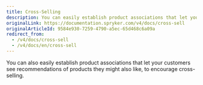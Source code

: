 ```yaml
---
title: Cross-Selling
description: You can easily establish product associations that let your customers see recommendations of products they might also like, to encourage cross-selling
originalLink: https://documentation.spryker.com/v4/docs/cross-sell
originalArticleId: 9584e930-7259-4790-a5ec-65d468c6a09a
redirect_from:
  - /v4/docs/cross-sell
  - /v4/docs/en/cross-sell
---
```


You can also easily establish product associations that let your customers see recommendations of products they might also like, to encourage cross-selling.
